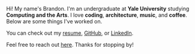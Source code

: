 Hi!
My name's Brandon.
I'm an undergraduate at **Yale University** studying **Computing and the Arts**.
I love **coding**, **architecture**, **music**, and **coffee**.
Below are some things I've worked on.

You can check out my [resume](/assets/pdf/resume.pdf), [GitHub](https://github.com/brndncn), or [LinkedIn](https://linkedin.com/in/brndncn).

Feel free to reach out [here](mailto:brandon.canfield@yale.edu). Thanks for stopping by!
